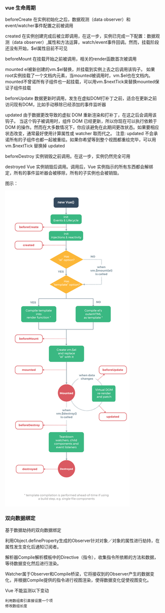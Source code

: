### vue 生命周期

beforeCreate
    在实例初始化之后，数据观测（data observer）和 event/watcher事件配置之前被调用

created
    在实例创建完成后被立即调用，在这一步，实例已完成一下配置：数据观测（data observer）,属性和方法运算，watch/event事件回调。然而，挂载阶段还没有开始，$el属性目前不可见

beforeMount
    在挂载开始之前被调用，相关的render函数首次被调用

mounted
    el被新创建的vm.\$el替换，并挂载到实例上去之后调用该钩子。
    如果root实例挂载了一个文档内元素，当mounted被调用时，vm.\$el也在文档内。
    mounted不曾诺所有子组件也一起挂载，可以用vm.$nextTick来替换mounted保证子组件挂载

beforeUpdate
    数据更新时调用，发生在虚拟DOM打补丁之前，适合在更新之前访问现有DOM，比如手动移除已经添加的事件监听器

updated
    由于数据更改导致的虚拟 DOM 重新渲染和打补丁，在这之后会调用该钩子。
    当这个钩子被调用时，组件 DOM 已经更新，所以你现在可以执行依赖于 DOM 的操作。然而在大多数情况下，你应该避免在此期间更改状态。如果要相应状态改变，通常最好使用计算属性或 watcher 取而代之。
    注意: updated 不会承诺所有的子组件也都一起被重绘。如果你希望等到整个视图都重绘完毕，可以用 vm.$nextTick 替换掉 updated

beforeDestroy
    实例销毁之前调用。在这一步，实例仍然完全可用

destroyed
    Vue 实例销毁后调用。调用后，Vue 实例指示的所有东西都会解绑定，所有的事件监听器会被移除，所有的子实例也会被销毁。

图示：

![vue 生命周期](../img/lifecycle.png)

### 双向数据绑定

基于数据劫持的双向数据绑定

利用Object.defineProperty生成的Observer针对对象／对象的属性进行劫持，在属性发生变化后通知订阅者。

解析器Compile解析模板中的Directive（指令），收集指令所依赖的方法和数据，等待数据变化然后进行渲染。

Watcher属于Observer和Compile桥梁，它将接収到的Observer产生的数据变化，并根据Compile提供的指令进行视图渲染，使得数据变化促使视图变化。


Vue 不能监测以下变动

    利用数组索引直接设置一个项
    修改数组长度